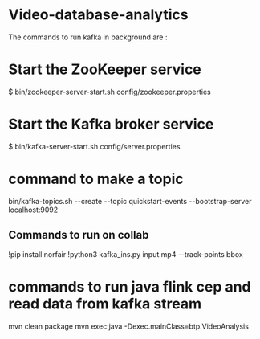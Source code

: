 # Video-database-analytics

The commands to run kafka in background are : 

# Start the ZooKeeper service
$ bin/zookeeper-server-start.sh config/zookeeper.properties

# Start the Kafka broker service
$ bin/kafka-server-start.sh config/server.properties

# command to make a topic
bin/kafka-topics.sh --create --topic quickstart-events --bootstrap-server localhost:9092


## Commands to run on collab
!pip install norfair
!python3 kafka_ins.py input.mp4 --track-points bbox

# commands to run java flink cep and read data from kafka stream
mvn clean package
mvn exec:java -Dexec.mainClass=btp.VideoAnalysis
